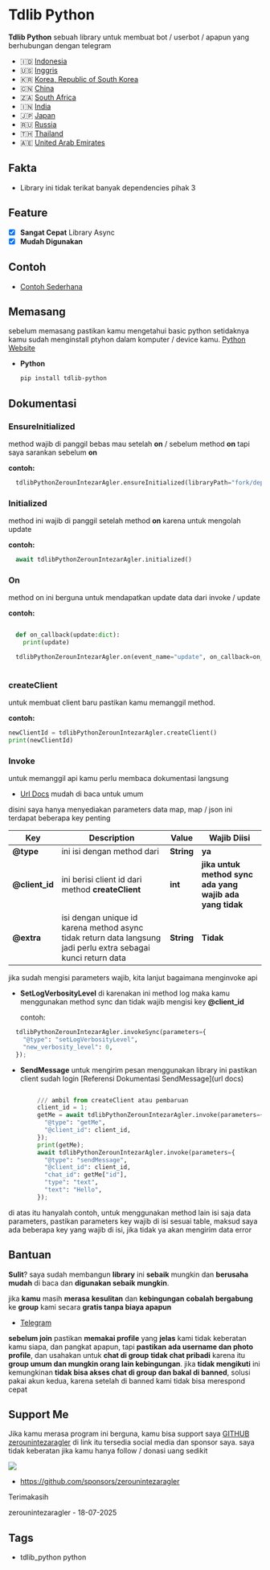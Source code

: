 # Tdlib Python

**Tdlib Python** sebuah library untuk membuat bot / userbot / apapun yang berhubungan dengan telegram

- 🇮🇩 [Indonesia](https://github.com/zerounintezaragler/tdlib_python/blob/main/README.md)
- 🇺🇸 [Inggris](https://github.com/zerounintezaragler/tdlib_python/blob/main/README_EN.md)
- 🇰🇷 [Korea, Republic of South Korea](https://github.com/zerounintezaragler/tdlib_python/blob/main/README_KO.md)
- 🇨🇳 [China](https://github.com/zerounintezaragler/tdlib_python/blob/main/README_zh-CN.md)
- 🇿🇦 [South Africa](https://github.com/zerounintezaragler/tdlib_python/blob/main/README_AF.md)
- 🇮🇳 [India](https://github.com/zerounintezaragler/tdlib_python/blob/main/README_HI.md)
- 🇯🇵 [Japan](https://github.com/zerounintezaragler/tdlib_python/blob/main/README_JA.md)
- 🇷🇺 [Russia](https://github.com/zerounintezaragler/tdlib_python/blob/main/README_RU.md)
- 🇹🇭 [Thailand](https://github.com/zerounintezaragler/tdlib_python/blob/main/README_TH.md)
- 🇦🇪 [United Arab Emirates](https://github.com/zerounintezaragler/tdlib_python/blob/main/README_AR.md)


## Fakta

- Library ini tidak terikat banyak dependencies pihak 3

## Feature

- [x] **Sangat Cepat** Library Async
- [x] **Mudah Digunakan**

## Contoh

- [Contoh Sederhana](https://github.com/zerounintezaragler/tdlib_python/tree/main/quickstart)



## Memasang

sebelum memasang pastikan kamu mengetahui basic python setidaknya kamu sudah menginstall ptyhon dalam komputer / device kamu. [Python Website](https://www.python.org)

- **Python**

  ```bash
  pip install tdlib-python
  ```

## Dokumentasi

### EnsureInitialized

method wajib di panggil bebas mau setelah **on** / sebelum method **on** tapi saya sarankan sebelum **on**

**contoh:**

```python
  tdlibPythonZerounIntezarAgler.ensureInitialized(libraryPath="fork/dependencies/lib/libtdlib_python.so")
```

### Initialized

method ini wajib di panggil setelah method **on** karena untuk mengolah update

**contoh:**

```python
  await tdlibPythonZerounIntezarAgler.initialized()
```

### On

method on ini berguna untuk mendapatkan update data dari invoke / update

**contoh:**

```python

  def on_callback(update:dict):
    print(update)

  tdlibPythonZerounIntezarAgler.on(event_name="update", on_callback=on_callback)
  
```


### createClient

untuk membuat client baru pastikan kamu memanggil method.

**contoh:**

```python
newClientId = tdlibPythonZerounIntezarAgler.createClient()
print(newClientId)
```


### Invoke

untuk memanggil api kamu perlu membaca dokumentasi langsung

- [Url Docs](other_url_docs) mudah di baca untuk umum 

disini saya hanya menyediakan parameters data map, map / json ini terdapat beberapa key penting


| Key            | Description                                                                                                    | Value      | Wajib Diisi                                              |
|----------------|----------------------------------------------------------------------------------------------------------------|------------|----------------------------------------------------------|
| **@type**      | ini isi dengan method dari                                                                              | **String** | **ya**                                                   |
| **@client_id** | ini berisi client id dari method **createClient**                                                              | **int**    | **jika untuk method sync ada yang wajib ada yang tidak** |
| **@extra**     | isi dengan unique id karena method async tidak return data langsung jadi perlu extra sebagai kunci return data | **String** | **Tidak**                                                |


jika sudah mengisi parameters wajib, kita lanjut bagaimana menginvoke api

- **SetLogVerbosityLevel**
  di karenakan ini method log maka kamu menggunakan method sync 
  dan tidak wajib mengisi key **@client_id**

  contoh: 


```python
  tdlibPythonZerounIntezarAgler.invokeSync(parameters={
    "@type": "setLogVerbosityLevel",
    "new_verbosity_level": 0,
  });
```

- **SendMessage**
  untuk mengirim pesan menggunakan library ini pastikan client sudah login
  [Referensi Dokumentasi SendMessage](url docs)

```python

        /// ambil from createClient atau pembaruan
        client_id = 1;
        getMe = await tdlibPythonZerounIntezarAgler.invoke(parameters={
          "@type": "getMe",
          "@client_id": client_id,
        });
        print(getMe);
        await tdlibPythonZerounIntezarAgler.invoke(parameters={
          "@type": "sendMessage",
          "@client_id": client_id,
          "chat_id": getMe["id"],
          "type": "text",
          "text": "Hello",
        });
```

di atas itu hanyalah contoh, untuk menggunakan method lain isi saja data parameters, pastikan parameters key wajib di isi sesuai table, maksud saya ada beberapa key yang wajib di isi, jika tidak ya akan mengirim data error



## Bantuan

**Sulit**? saya sudah membangun **library** ini **sebaik** mungkin dan **berusaha mudah** di baca dan **digunakan sebaik mungkin**. 

jika **kamu** masih **merasa** **kesulitan** dan **kebingungan** **cobalah bergabung** ke **group** kami secara **gratis tanpa biaya apapun**

- [Telegram](https://t.me/DEVELOPER_GLOBAL_PUBLIC)

**sebelum join** pastikan **memakai profile** yang **jelas** kami tidak keberatan kamu siapa, dan pangkat apapun, tapi **pastikan** **ada username dan photo profile**, dan usahakan untuk **chat di group** **tidak chat pribadi** karena itu **group umum dan mungkin orang lain kebingungan**. jika **tidak mengikuti** ini kemungkinan **tidak bisa akses chat di group dan bakal di banned**, solusi pakai akun kedua, karena setelah di banned kami tidak bisa merespond cepat


## Support Me

Jika kamu merasa program ini berguna, kamu bisa support saya [GITHUB zerounintezaragler](https://github.com/zerounintezaragler) di link itu tersedia social media dan sponsor saya. saya tidak keberatan jika kamu hanya follow / donasi uang sedikit

![](https://github.com/zerounintezaragler/zerounintezaragler/blob/main/assets/gopay.png)

- https://github.com/sponsors/zerounintezaragler

Terimakasih


zerounintezaragler - 18-07-2025


## Tags

- tdlib_python python

